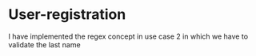 # User-registration

I have implemented the regex concept in use case 2 in which we have to validate the last name
